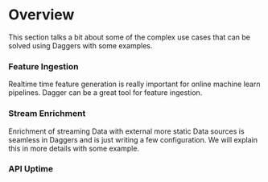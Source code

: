 # Overview

This section talks a bit about some of the complex use cases that can be solved using Daggers with some examples.

### Feature Ingestion

Realtime time feature generation is really important for online machine learn pipelines. Dagger can be a great tool for feature ingestion.

### Stream Enrichment

Enrichment of streaming Data with external more static Data sources is seamless in Daggers and is just writing a few configuration. We will explain this in more details with some example.

### API Uptime
